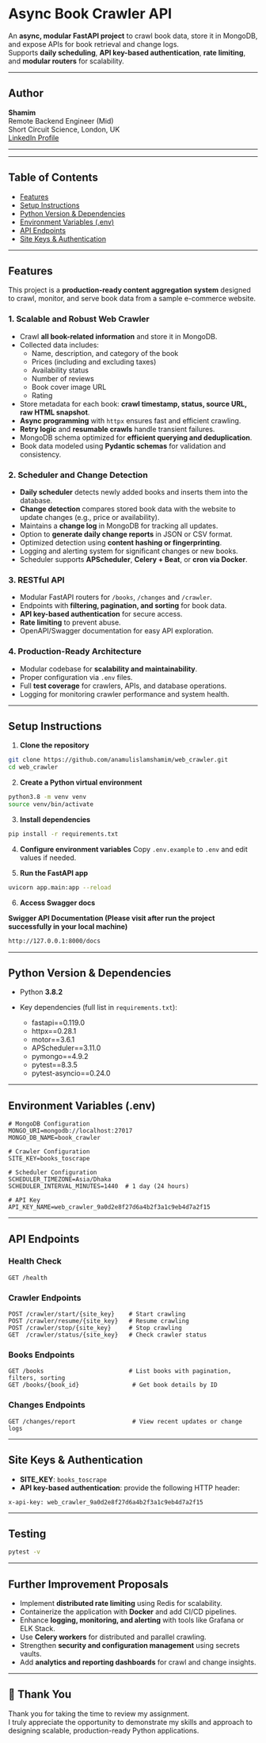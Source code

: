# Async Book Crawler API

An **async, modular FastAPI project** to crawl book data, store it in MongoDB, and expose APIs for book retrieval and change logs.  
Supports **daily scheduling**, **API key-based authentication**, **rate limiting**, and **modular routers** for scalability.

---

## Author

**Shamim**  
Remote Backend Engineer (Mid)  
Short Circuit Science, London, UK  
[LinkedIn Profile](https://www.linkedin.com/in/anamul-islam-shamim/)

---

---

## Table of Contents

- [Features](#features)  
- [Setup Instructions](#setup-instructions)  
- [Python Version & Dependencies](#python-version--dependencies)  
- [Environment Variables (.env)](#environment-variables-env)  
- [API Endpoints](#api-endpoints)  
- [Site Keys & Authentication](#site-keys--authentication) 

---

## Features

This project is a **production-ready content aggregation system** designed to crawl, monitor, and serve book data from a sample e-commerce website.  

### 1. Scalable and Robust Web Crawler
- Crawl **all book-related information** and store it in MongoDB.
- Collected data includes:
  - Name, description, and category of the book  
  - Prices (including and excluding taxes)  
  - Availability status  
  - Number of reviews  
  - Book cover image URL  
  - Rating  
- Store metadata for each book: **crawl timestamp, status, source URL, raw HTML snapshot**.  
- **Async programming** with `httpx` ensures fast and efficient crawling.  
- **Retry logic** and **resumable crawls** handle transient failures.  
- MongoDB schema optimized for **efficient querying and deduplication**.  
- Book data modeled using **Pydantic schemas** for validation and consistency.  

### 2. Scheduler and Change Detection
- **Daily scheduler** detects newly added books and inserts them into the database.  
- **Change detection** compares stored book data with the website to update changes (e.g., price or availability).  
- Maintains a **change log** in MongoDB for tracking all updates.  
- Option to **generate daily change reports** in JSON or CSV format.  
- Optimized detection using **content hashing or fingerprinting**.  
- Logging and alerting system for significant changes or new books.  
- Scheduler supports **APScheduler**, **Celery + Beat**, or **cron via Docker**.  

### 3. RESTful API
- Modular FastAPI routers for `/books`, `/changes` and `/crawler`.  
- Endpoints with **filtering, pagination, and sorting** for book data.  
- **API key-based authentication** for secure access.  
- **Rate limiting** to prevent abuse.  
- OpenAPI/Swagger documentation for easy API exploration.  

### 4. Production-Ready Architecture
- Modular codebase for **scalability and maintainability**.  
- Proper configuration via `.env` files.  
- Full **test coverage** for crawlers, APIs, and database operations.  
- Logging for monitoring crawler performance and system health.  

---

## Setup Instructions

1. **Clone the repository**
```bash
git clone https://github.com/anamulislamshamim/web_crawler.git
cd web_crawler
````

2. **Create a Python virtual environment**

```bash
python3.8 -m venv venv
source venv/bin/activate
```

3. **Install dependencies**

```bash
pip install -r requirements.txt
```

4. **Configure environment variables**
   Copy `.env.example` to `.env` and edit values if needed.

5. **Run the FastAPI app**

```bash
uvicorn app.main:app --reload
```

6. **Access Swagger docs**

**Swigger API Documentation (Please visit after run the project successfully in your local machine)**
```bash
http://127.0.0.1:8000/docs

```

---
## Python Version & Dependencies

* Python **3.8.2**
* Key dependencies (full list in `requirements.txt`):

  * fastapi==0.119.0
  * httpx==0.28.1
  * motor==3.6.1
  * APScheduler==3.11.0
  * pymongo==4.9.2
  * pytest==8.3.5
  * pytest-asyncio==0.24.0

---

## Environment Variables (.env)

```dotenv
# MongoDB Configuration
MONGO_URI=mongodb://localhost:27017
MONGO_DB_NAME=book_crawler

# Crawler Configuration
SITE_KEY=books_toscrape

# Scheduler Configuration
SCHEDULER_TIMEZONE=Asia/Dhaka
SCHEDULER_INTERVAL_MINUTES=1440  # 1 day (24 hours)

# API Key
API_KEY_NAME=web_crawler_9a0d2e8f27d6a4b2f3a1c9eb4d7a2f15
```

---

## API Endpoints

### Health Check

```
GET /health
```

### Crawler Endpoints

```
POST /crawler/start/{site_key}    # Start crawling
POST /crawler/resume/{site_key}   # Resume crawling
POST /crawler/stop/{site_key}     # Stop crawling
GET  /crawler/status/{site_key}   # Check crawler status
```

### Books Endpoints

```
GET /books                        # List books with pagination, filters, sorting
GET /books/{book_id}               # Get book details by ID
```

### Changes Endpoints

```
GET /changes/report                # View recent updates or change logs
```

---

## Site Keys & Authentication

* **SITE_KEY**: `books_toscrape`
* **API key-based authentication**: provide the following HTTP header:

```http
x-api-key: web_crawler_9a0d2e8f27d6a4b2f3a1c9eb4d7a2f15
```

---
## Testing
```bash
pytest -v
```
---

## Further Improvement Proposals  

- Implement **distributed rate limiting** using Redis for scalability.  
- Containerize the application with **Docker** and add CI/CD pipelines.  
- Enhance **logging, monitoring, and alerting** with tools like Grafana or ELK Stack.  
- Use **Celery workers** for distributed and parallel crawling.  
- Strengthen **security and configuration management** using secrets vaults.  
- Add **analytics and reporting dashboards** for crawl and change insights.  

---

## 🙏 Thank You  

Thank you for taking the time to review my assignment.  
I truly appreciate the opportunity to demonstrate my skills and approach to designing scalable, production-ready Python applications.
